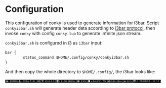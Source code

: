 # Configuration
This configuration of conky is used to generate information for i3bar. Script `conkyi3bar.sh` will generate header data according to [i3bar protocol](https://i3wm.org/docs/i3bar-protocol.html), then invoke `conky` with config `conky.lua` to generate infinite json stream.

`conkyi3bar.sh` is configured in i3 as `i3bar` input:
```
bar {
        status_command $HOME/.config/conky/conkyi3bar.sh
}
```
And then copy the whole directory to `$HOME/.config/`, the i3bar looks like:

[![i3bar](https://raw.githubusercontent.com/shizhz/dotfiles/master/conky/i3bar.png)](#i3bar)
